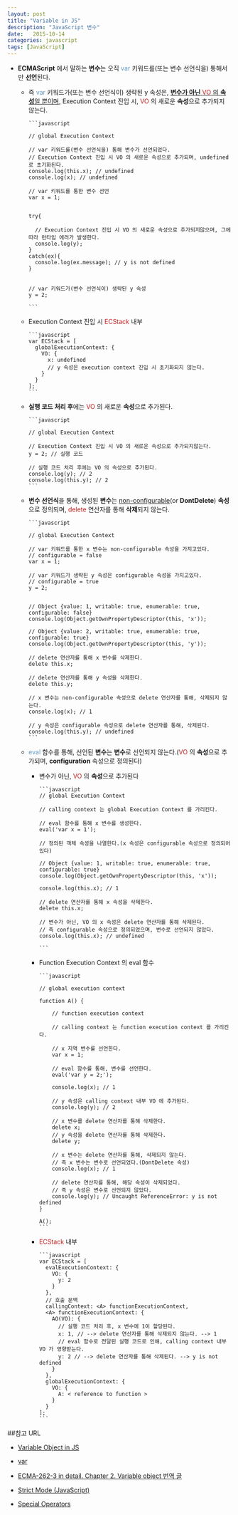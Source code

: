 ```yaml
---
layout: post
title: "Variable in JS"
description: "JavaScript 변수"
date:   2015-10-14
categories: javascript
tags: [JavaScript]
---
```


- **ECMAScript** 에서 말하는 **변수**는 오직 <span style="color:#6298c1">var</span> 키워드를(또는 변수 선언식을) 통해서만 **선언**된다.
	
	- 즉 <span style="color:#6298c1">var</span> 키워드가(또는 변수 선언식이) 생략된 y 속성은, <u>**변수가 아닌** <span style="color:#c11f1f">VO</span> 의 **속성**일 뿐이며</u>, Execution Context 진입 시, <span style="color:#c11f1f">VO</span> 의 새로운 **속성**으로 추가되지 않는다.

          ```javascript
        
          // global Execution Context
          
          // var 키워드를(변수 선언식을) 통해 변수가 선언되었다.
          // Execution Context 진입 시 VO 의 새로운 속성으로 추가되며, undefined 로 초기화된다.
          console.log(this.x); // undefined
          console.log(x); // undefined
          
          // var 키워드를 통한 변수 선언
          var x = 1;
          
        
          try{
        
            // Execution Context 진입 시 VO 의 새로운 속성으로 추가되지않으며, 그에 따라 런타임 에러가 발생한다.
            console.log(y);
          }
          catch(ex){
            console.log(ex.message); // y is not defined
          }
         
          
          // var 키워드가(변수 선언식이) 생략된 y 속성
          y = 2;
        
          ```

	- Execution Context 진입 시 <span style="color:#c11f1f">ECStack</span> 내부

          ```javascript
          var ECStack = [
            globalExecutionContext: {
              VO: {
                x: undefined
                // y 속성은 execution context 진입 시 초기화되지 않는다.
              }
            }
          ];
          ```
	- **실행 코드 처리 후**에는 <span style="color:#c11f1f">VO</span> 의 새로운 **속성**으로 추가된다.

          ```javascript
        
          // global Execution Context
          
          // Execution Context 진입 시 VO 의 새로운 속성으로 추가되지않는다.
          y = 2; // 실행 코드
          
          // 실행 코드 처리 후에는 VO 의 속성으로 추가된다.
          console.log(y); // 2
          console.log(this.y); // 2
          ```

	- **변수 선언식**을 통해, 생성된 **변수**는 <u>non-configurable</u>(or **DontDelete**) **속성**으로 정의되며, <span style="color:#c11f1f">delete</span> 연산자를 통해 **삭제**되지 않는다.
	
          ```javascript
          
          // global Execution Context
          
          // var 키워드를 통한 x 변수는 non-configurable 속성을 가지고있다.
          // configurable = false
          var x = 1;
          
          // var 키워드가 생략된 y 속성은 configurable 속성을 가지고있다.
          // configurable = true
          y = 2;
          
          
          // Object {value: 1, writable: true, enumerable: true, configurable: false}
          console.log(Object.getOwnPropertyDescriptor(this, 'x'));
          
          // Object {value: 2, writable: true, enumerable: true, configurable: true}
          console.log(Object.getOwnPropertyDescriptor(this, 'y'));
          
          // delete 연산자를 통해 x 변수를 삭제한다.
          delete this.x;
          
          // delete 연산자를 통해 y 속성을 삭제한다.
          delete this.y;
          
          // x 변수는 non-configurable 속성으로 delete 연산자를 통해, 삭제되지 않는다.
          console.log(x); // 1
          
          // y 속성은 configurable 속성으로 delete 연산자를 통해, 삭제된다.
          console.log(this.y); // undefined
          ```
	- <span style="color:#6298c1">eval</span> 함수를 통해, 선언된 **변수**는 **변수**로 선언되지 않는다.(<span style="color:#c11f1f">VO</span> 의 **속성**으로 추가되며, **configuration** 속성으로 정의된다)
	
      - 변수가 아닌, <span style="color:#c11f1f">VO</span> 의 **속성**으로 추가된다
      
            ```javascript
            // global Execution Context
            
            // calling context 는 global Execution Context 를 가리킨다.
            
            // eval 함수를 통해 x 변수를 생성한다.
            eval('var x = 1');
            
            // 정의된 객체 속성을 나열한다.(x 속성은 configurable 속성으로 정의되어있다)
            
            // Object {value: 1, writable: true, enumerable: true, configurable: true}
            console.log(Object.getOwnPropertyDescriptor(this, 'x'));
            
            console.log(this.x); // 1
            
            // delete 연산자를 통해 x 속성을 삭제한다.
            delete this.x;
            
            // 변수가 아닌, VO 의 x 속성은 delete 연산자를 통해 삭제된다.
            // 즉 configurable 속성으로 정의되었으며, 변수로 선언되지 않았다.
            console.log(this.x); // undefined

            ```
      - Function Execution Context 의 eval 함수
                      
            ```javascript
            
            // global execution context
            
            function A() {
            
                // function execution context
            
                // calling context 는 function execution context 를 가리킨다.
            
                // x 지역 변수를 선언한다.
                var x = 1;
            
                // eval 함수를 통해, 변수를 선언한다.
                eval('var y = 2;');
            
                console.log(x); // 1
            
                // y 속성은 calling context 내부 VO 에 추가된다.
                console.log(y); // 2
            
                // x 변수를 delete 연산자를 통해 삭제한다.
                delete x;
                // y 속성을 delete 연산자를 통해 삭제한다.
                delete y;
            
                // x 변수는 delete 연산자를 통해, 삭제되지 않는다.
                // 즉 x 변수는 변수로 선언되었다.(DontDelete 속성)
                console.log(x); // 1
            
                // delete 연산자를 통해, 해당 속성이 삭제되었다.
                // 즉 y 속성은 변수로 선언되지 않았다.
                console.log(y); // Uncaught ReferenceError: y is not defined
            }
            
            A();
            ```
            
      - <span style="color:#c11f1f">ECStack</span> 내부

            ```javascript
            var ECStack = [
              evalExecutionContext: {
                VO: {
                  y: 2
                }
              },                
              // 호출 문맥
              callingContext: <A> functionExecutionContext,
              <A> functionExecutionContext: {
                AO(VO): {            
                  // 실행 코드 처리 후, x 변수에 1이 할당된다.      
                  x: 1, // --> delete 연산자를 통해 삭제되지 않는다. --> 1
                  // eval 함수로 전달된 실행 코드로 인해, calling context 내부 VO 가 영향받는다.
                  y: 2 // --> delete 연산자를 통해 삭제된다. --> y is not defined
                }
              },
              globalExecutionContext: {
                VO: {
                  A: < reference to function >
                }
              }
            ];
            ```

##참고 URL

- [Variable Object in JS](http://mohwa.github.io/blog/javascript/2015/10/14/vo-inJS/)
                                 
- [var](https://developer.mozilla.org/ko/docs/Web/JavaScript/Reference/Statements/var)

- [ECMA-262-3 in detail. Chapter 2. Variable object 번역 글](http://huns.me/development/189)

- [Strict Mode (JavaScript)](https://msdn.microsoft.com/en-us/library/br230269(v=vs.94).aspx)

- [Special Operators](https://developer.mozilla.org/ko/docs/Web/JavaScript/Guide/Obsolete_Pages/Core_JavaScript_1.5_Guide/Operators/Special_Operators#delete)
